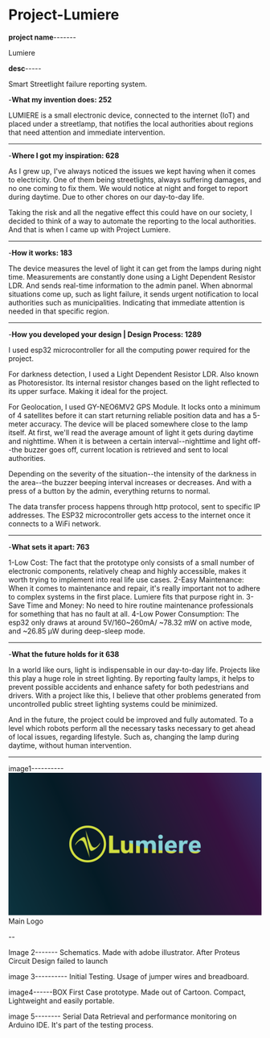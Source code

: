 # Project-Lumiere

**project name**-------

Lumiere

**desc**-----

Smart Streetlight failure reporting system.

-**What my invention does: 252**

LUMIERE is a small electronic device, connected to the internet (IoT) and placed under a streetlamp, that notifies the local authorities about regions that need attention and immediate intervention.

----------------------

-**Where I got my inspiration: 628**

As I grew up, I've always noticed the issues we kept having when it comes to electricity. One of them being streetlights, always suffering damages, and no one coming to fix them. We would notice at night and forget to report during daytime. Due to other chores on our day-to-day life.

Taking the risk and all the negative effect this could have on our society, I decided to think of a way to automate the reporting to the local authorities. And that is when I came up with Project Lumiere.

----------------------------

-**How it works: 183**

The device measures the level of light it can get from the lamps during night time. Measurements are constantly done using a Light Dependent Resistor LDR.  And sends real-time information to the  admin panel. When abnormal situations come up, such as light failure, it sends urgent notification to local authorities such as municipalities. Indicating that immediate attention is needed in that specific region.

------------------

-**How you developed your design | Design Process: 1289**

I used esp32 microcontroller for all the computing power required for the project.

For darkness detection, I used a Light Dependent Resistor LDR. Also known as Photoresistor. Its internal resistor changes based on the light reflected to its upper surface. Making it ideal for the project.

For Geolocation, I used GY-NEO6MV2 GPS Module. It locks onto a minimum of 4 satellites before it can start returning reliable position data and has a 5-meter accuracy. The device will be placed somewhere close to the lamp itself. At first, we'll read the average amount of light it gets during daytime and nighttime. When it is between a certain interval--nighttime and light off--the buzzer goes off, current location is retrieved and sent to local authorities.

Depending on the severity of the situation--the intensity of the darkness in the area--the buzzer beeping interval increases or decreases. And with a press of a button by the admin, everything returns to normal.

The data transfer process happens through http protocol, sent to specific IP addresses. The ESP32 microcontroller gets access to the internet once it connects to a WiFi network.

--------------

-**What sets it apart: 763**

1-Low Cost: The fact that the prototype only consists of a small number of electronic components, relatively cheap and highly accessible, makes it worth trying to implement into real life  use cases.
2-Easy Maintenance: When it comes to maintenance and repair, it's really important not to adhere to complex systems in the first place. Lumiere fits that purpose right in. 
3-Save Time and Money: No need to hire routine maintenance professionals for something that has no fault at all.
4-Low Power Consumption: The esp32 only draws at around 5V/160~260mA/ ~78.32 mW on active mode, and ~26.85 μW during deep-sleep mode.

----------------

-**What the future holds for it 638**

In a world like ours, light is indispensable in our day-to-day life. Projects like this play a huge role in street lighting. By reporting faulty lamps, it helps to prevent possible accidents and enhance safety for both pedestrians and drivers. With a project like this, I believe that other problems generated from uncontrolled public street lighting  systems could be minimized.

And in the future, the project could be improved and fully automated. To a level which robots perform all the necessary tasks necessary to get ahead of local issues, regarding lifestyle. Such as, changing the lamp during daytime, without human intervention. 

---------------
image1----------
![](images/logo2_horizontal2.png)
Main Logo


--

Image 2-------
Schematics. Made with adobe illustrator. After Proteus Circuit Design failed to launch

image 3----------
Initial Testing. Usage of jumper wires and breadboard.

image4------BOX
First Case prototype. Made out of Cartoon. Compact, Lightweight and easily portable.

image 5--------
Serial Data Retrieval and performance monitoring on Arduino IDE. It's part of the testing process.




